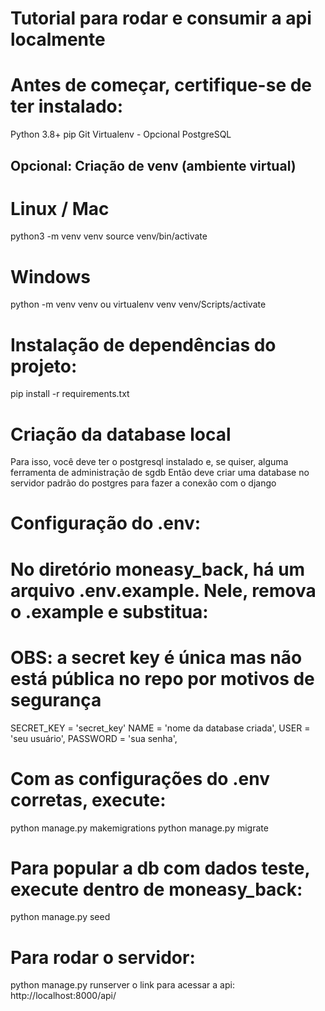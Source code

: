 # Tutorial para rodar e consumir a api localmente
# Antes de começar, certifique-se de ter instalado:
Python 3.8+
pip
Git
Virtualenv - Opcional
PostgreSQL 

## Opcional: Criação de venv (ambiente virtual)
# Linux / Mac
python3 -m venv venv
source venv/bin/activate
# Windows
python -m venv venv ou virtualenv venv
venv/Scripts/activate

# Instalação de dependências do projeto: 
pip install -r requirements.txt
# Criação da database local
Para isso, você deve ter o postgresql instalado e, se quiser, alguma ferramenta de administração de sgdb 
Então deve criar uma database no servidor padrão do postgres para fazer a conexão com o django

# Configuração do .env:
# No diretório moneasy_back, há um arquivo .env.example. Nele, remova o .example e substitua:
# OBS: a secret key é única mas não está pública no repo por motivos de segurança
SECRET_KEY = 'secret_key'
NAME = 'nome da database criada',
USER = 'seu usuário',
PASSWORD = 'sua senha',

# Com as configurações do .env corretas, execute:
python manage.py makemigrations
python manage.py migrate

# Para popular a db com dados teste, execute dentro de moneasy_back:
python manage.py seed

# Para rodar o servidor:
python manage.py runserver
o link para acessar a api: http://localhost:8000/api/

